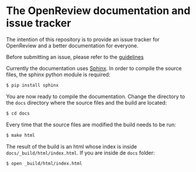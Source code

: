The OpenReview documentation and issue tracker
============================

The intention of this repository is to provide an issue tracker for OpenReview and a better documentation for everyone.

Before submitting an issue, please refer to the [guidelines](https://github.com/openreview/openreview/blob/master/README.md)

Currently the documentation uses [Sphinx](https://www.sphinx-doc.org/en/master/index.html). In order to compile the source files, the sphinx python module is required:
```bash
$ pip install sphinx
```
You are now ready to compile the documentation. Change the directory to the `docs` directory where the source files and the build are located:
```bash
$ cd docs
```

Every time that the source files are modified the build needs to be run:
```bash
$ make html
```

The result of the build is an html whose index is inside `docs/_build/html/index.html`. If you are inside de `docs` folder:
```bash
$ open _build/html/index.html
```
